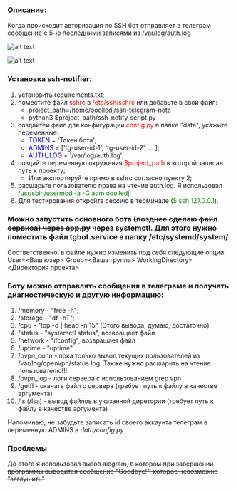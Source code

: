 ### Описание:
Когда происходит авторизация по SSH бот отправляет в телеграм сообщение с 5-ю последними записями из /var/log/auth.log

![alt text](https://i.ibb.co/kgVSgDg/terminal.png)

![alt text](https://i.ibb.co/sJDGwHF/tg.png)

### Установка ssh-notifier:
1. установить requirements.txt;
2. поместите файл <span style="color:red">sshrc</span> в <span style="color:red">/etc/ssh/sshrc</span> или добавьте в свой файл:
   - project_path=/home/ooolledj/ssh-telegram-note
   - python3 $project_path/ssh_notify_script.py
3. создайтей файл для конфигурации <span style="color:red">config.py</span> в папке "data", укажите переменные:
   - <span style="color:blue">TOKEN</span> = 'Токен бота';
   - <span style="color:blue">ADMINS</span> = ['tg-user-id-1', 'tg-user-id-2', ... ];
   - <span style="color:blue">AUTH_LOG</span> = '/var/log/auth.log';
4. создайте переменную окружения <span style="color:red">$project_path</span> в которой записан путь к проекту;
   - Или экспортируйте прямо в sshrc согласно пункту 2;
5. расшарьте пользователю права на чтение auth.log. Я использовал <span style="color:green">/usr/sbin/usermod -a -G adm ooolledj</span>;
6. Для тестирования откройте сессию в терминале (<span style="color:green">$ ssh 127.0.0.1</span>).

### Можно запустить основного бота ~~(позднее сделаю файл сервиса) через app.py~~ через systemctl. Для этого нужно поместить файл tgbot.service в папку /etc/systemd/system/
Соответственно, в файле нужно изменить под себя следующие опции:
User=<Ваш юзер>
Group=<Ваша группа>
WorkingDirectory=<Директория проекта>

### Боту можно отправлять сообщения в телеграме и получать диагностическую и другую информацию:
1. /memory - "free -h";
2. /storage - "df -hT";
3. /cpu - "top -d | head -n 15" (Этого вывода, думаю, достаточно)
4. /status - "systemctl status", возвращает файл
5. /network - "ifconfig", возвращает файл
6. /uptime - "uptime"
7. /ovpn_conn - пока только вывод текущих пользователей из /var/log/openvpn/status.log. Также нужно расшарить на чтение пользователю!!!
8. /ovpn_log - логи сервера с использованием grep vpn
9. /getfl - скачать файл с сервера (требует путь к файлу в качестве аргумента)
10. /ls (/lsa) - вывод файлов в указанной диретории (требует путь к файлу в качестве аргумента)

Напоминаю, не забудьте записать id своего аккаунта телеграм в переменную ADMINS в *data/config.py*

### Проблемы
~~До этого я использовал вызов aiogram, в котором при завершении программы выводится сообщение "Goodbye!", которое невозможно "заглушить"~~
